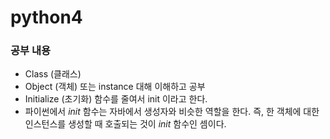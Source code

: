# python4

### 공부 내용
- Class (클래스)
- Object (객체) 또는 instance 대해 이해하고 공부
- Initialize (초기화) 함수를 줄여서 init 이라고 한다.
- 파이썬에서 _init_ 함수는 자바에서 생성자와 비슷한 역할을 한다. 즉, 한 객체에 대한 인스턴스를 생성할 때 호출되는 것이 _init_ 함수인 셈이다.
